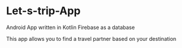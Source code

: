 # Let-s-trip-App

Android App written in Kotlin
Firebase as a database

This app allows you to find a travel partner based on your destination
